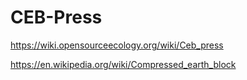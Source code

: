 # CEB-Press

https://wiki.opensourceecology.org/wiki/Ceb_press

https://en.wikipedia.org/wiki/Compressed_earth_block

